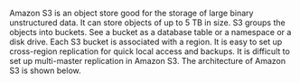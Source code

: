 Amazon S3 is an object store good for the storage of large binary unstructured data. It can store objects of up to 5 TB in size. S3 groups the objects into buckets. See a bucket as a database table or a namespace or a disk drive. Each S3 bucket is associated with a region. It is easy to set up cross-region replication for quick local access and backups. It is difficult to set up multi-master replication in Amazon S3. The architecture of Amazon S3 is shown below.
